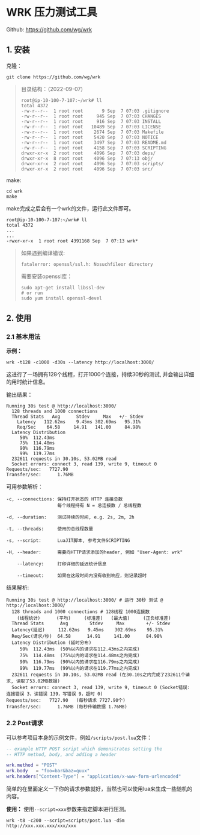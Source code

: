 # WRK 压力测试工具

Github: https://github.com/wg/wrk

## 1. 安装

克隆：

```shell
git clone https://github.com/wg/wrk
```

> 目录结构：（2022-09-07）
> ```shell
> root@ip-10-100-7-107:~/wrk# ll
> total 4372
> -rw-r--r--  1 root root       9 Sep  7 07:03 .gitignore
> -rw-r--r--  1 root root     945 Sep  7 07:03 CHANGES
> -rw-r--r--  1 root root     916 Sep  7 07:03 INSTALL
> -rw-r--r--  1 root root   10489 Sep  7 07:03 LICENSE
> -rw-r--r--  1 root root    2674 Sep  7 07:03 Makefile
> -rw-r--r--  1 root root    5420 Sep  7 07:03 NOTICE
> -rw-r--r--  1 root root    3497 Sep  7 07:03 README.md
> -rw-r--r--  1 root root    4158 Sep  7 07:03 SCRIPTING
> drwxr-xr-x  2 root root    4096 Sep  7 07:03 deps/
> drwxr-xr-x  8 root root    4096 Sep  7 07:13 obj/
> drwxr-xr-x  2 root root    4096 Sep  7 07:03 scripts/
> drwxr-xr-x  2 root root    4096 Sep  7 07:03 src/
> ```


make:

```shell
cd wrk
make
```

make完成之后会有一个wrk的文件，运行此文件即可。

```shell
root@ip-10-100-7-107:~/wrk# ll
total 4372
...
...
-rwxr-xr-x  1 root root 4391168 Sep  7 07:13 wrk*
```

> 如果遇到编译错误:
> ```shell
> fatalerror: openssl/ssl.h: Nosuchfileor directory
> ```
> 需要安装openssl库：
> ```shell
> sudo apt-get install libssl-dev
> # or run
> sudo yum install openssl-devel
>```

## 2. 使用

### 2.1 基本用法

**示例：**

```shell
wrk -t128 -c1000 -d30s --latency http://localhost:3000/
```

这进行了一场拥有128个线程，打开1000个连接，持续30秒的测试, 并会输出详细的用时统计信息。

输出结果：

```shell
Running 30s test @ http://localhost:3000/
  128 threads and 1000 connections
  Thread Stats   Avg      Stdev     Max   +/- Stdev
    Latency   112.62ms    9.45ms 302.69ms   95.31%
    Req/Sec    64.58     14.91   141.00     84.98%
  Latency Distribution
     50%  112.43ms
     75%  114.48ms
     90%  116.79ms
     99%  119.77ms
  232611 requests in 30.10s, 53.02MB read
  Socket errors: connect 3, read 139, write 9, timeout 0
Requests/sec:   7727.90
Transfer/sec:      1.76MB
```

可用参数解析：

```
-c, --connections: 保持打开状态的 HTTP 连接总数
                   每个线程持有 N = 总连接数 / 总线程数

-d, --duration:    测试持续的时间, e.g. 2s, 2m, 2h

-t, --threads:     使用的总线程数量

-s, --script:      LuaJIT脚本, 参考文件SCRIPTING

-H, --header:      需要向HTTP请求添加的header, 例如 "User-Agent: wrk"

    --latency:     打印详细的延迟统计信息

    --timeout:     如果在这段时间内没有收到响应，则记录超时
```

结果解析:

```shell
Running 30s test @ http://localhost:3000/ # 运行 30秒 测试 @ http://localhost:3000/
  128 threads and 1000 connections # 128线程 1000连接数
    (线程统计)      (平均)     (标准差)   (最大值)     (正负标准差)
  Thread Stats      Avg        Stdev     Max        +/- Stdev
  Latency(延迟)     112.62ms   9.45ms    302.69ms    95.31%
  Req/Sec(请求/秒)  64.58      14.91     141.00      84.98%
  Latency Distribution (延时分布)
     50%  112.43ms  (50%以内的请求在112.43ms之内完成)
     75%  114.48ms  (75%以内的请求在114.48ms之内完成)
     90%  116.79ms  (90%以内的请求在116.79ms之内完成)
     99%  119.77ms  (99%以内的请求在119.77ms之内完成)
  232611 requests in 30.10s, 53.02MB read (在30.10s之内完成了232611个请求, 读取了53.02MB数据)
  Socket errors: connect 3, read 139, write 9, timeout 0 (Socket错误: 连接错误 3，读错误 139，写错误 9，超时 0)
Requests/sec:   7727.90   (每秒请求 7727.90个)
Transfer/sec:      1.76MB (每秒传输数据 1.76MB)
```

### 2.2 Post请求

可以参考项目本身的示例文件，例如`/scripts/post.lua`文件：

```lua
-- example HTTP POST script which demonstrates setting the
-- HTTP method, body, and adding a header

wrk.method = "POST"
wrk.body   = "foo=bar&baz=quux"
wrk.headers["Content-Type"] = "application/x-www-form-urlencoded"
```

简单的在里面定义一下你的请求参数就好，当然也可以使用lua来生成一些随机的内容。

**使用：**
使用`--script=xxx`参数来指定脚本进行压测。

```shell
wrk -t8 -c200 --script=scripts/post.lua -d5m http://xxx.xxx.xxx/xxx/xxx
```
